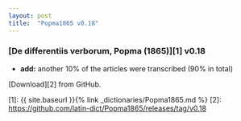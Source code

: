 ```yaml
---
layout: post
title:  "Popma1865 v0.18"
---
```


### [De differentiis verborum, Popma (1865)][1] v0.18

* **add:** another 10% of the articles were transcribed (90% in total)


[Download][2] from GitHub.


[1]: {{ site.baseurl }}{% link _dictionaries/Popma1865.md %}
[2]: https://github.com/latin-dict/Popma1865/releases/tag/v0.18
